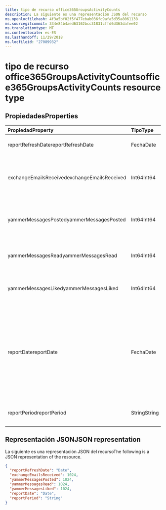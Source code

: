 ```yaml
---
title: tipo de recurso office365GroupsActivityCounts
description: La siguiente es una representación JSON del recurso
ms.openlocfilehash: 4f3a5bf02f5f477ebab036fc9afa5d35a8061138
ms.sourcegitcommit: 334e84b4aed63162bcc31831cffd6d363dafee02
ms.translationtype: MT
ms.contentlocale: es-ES
ms.lasthandoff: 11/29/2018
ms.locfileid: "27089932"
---
```

# <a name="office365groupsactivitycounts-resource-type"></a><span data-ttu-id="741b9-103">tipo de recurso office365GroupsActivityCounts</span><span class="sxs-lookup"><span data-stu-id="741b9-103">office365GroupsActivityCounts resource type</span></span>

## <a name="properties"></a><span data-ttu-id="741b9-104">Propiedades</span><span class="sxs-lookup"><span data-stu-id="741b9-104">Properties</span></span>

| <span data-ttu-id="741b9-105">Propiedad</span><span class="sxs-lookup"><span data-stu-id="741b9-105">Property</span></span>               | <span data-ttu-id="741b9-106">Tipo</span><span class="sxs-lookup"><span data-stu-id="741b9-106">Type</span></span>   | <span data-ttu-id="741b9-107">Descripción</span><span class="sxs-lookup"><span data-stu-id="741b9-107">Description</span></span>                              |
| :--------------------- | :----- | ---------------------------------------- |
| <span data-ttu-id="741b9-108">reportRefreshDate</span><span class="sxs-lookup"><span data-stu-id="741b9-108">reportRefreshDate</span></span>      | <span data-ttu-id="741b9-109">Fecha</span><span class="sxs-lookup"><span data-stu-id="741b9-109">Date</span></span>   | <span data-ttu-id="741b9-110">La fecha más reciente del contenido.</span><span class="sxs-lookup"><span data-stu-id="741b9-110">The latest date of the content.</span></span>          |
| <span data-ttu-id="741b9-111">exchangeEmailsReceived</span><span class="sxs-lookup"><span data-stu-id="741b9-111">exchangeEmailsReceived</span></span> | <span data-ttu-id="741b9-112">Int64</span><span class="sxs-lookup"><span data-stu-id="741b9-112">Int64</span></span>  | <span data-ttu-id="741b9-113">El número de mensajes de correo electrónico recibidos por los buzones de grupo.</span><span class="sxs-lookup"><span data-stu-id="741b9-113">The number of emails received by Group mailboxes.</span></span> |
| <span data-ttu-id="741b9-114">yammerMessagesPosted</span><span class="sxs-lookup"><span data-stu-id="741b9-114">yammerMessagesPosted</span></span>   | <span data-ttu-id="741b9-115">Int64</span><span class="sxs-lookup"><span data-stu-id="741b9-115">Int64</span></span>  | <span data-ttu-id="741b9-116">El número de los mensajes enviados a grupos de Yammer.</span><span class="sxs-lookup"><span data-stu-id="741b9-116">The number of messages posted to Yammer groups.</span></span> |
| <span data-ttu-id="741b9-117">yammerMessagesRead</span><span class="sxs-lookup"><span data-stu-id="741b9-117">yammerMessagesRead</span></span>     | <span data-ttu-id="741b9-118">Int64</span><span class="sxs-lookup"><span data-stu-id="741b9-118">Int64</span></span>  | <span data-ttu-id="741b9-119">El número de mensajes leídos en grupos de Yammer.</span><span class="sxs-lookup"><span data-stu-id="741b9-119">The number of messages read in Yammer groups.</span></span> |
| <span data-ttu-id="741b9-120">yammerMessagesLiked</span><span class="sxs-lookup"><span data-stu-id="741b9-120">yammerMessagesLiked</span></span>    | <span data-ttu-id="741b9-121">Int64</span><span class="sxs-lookup"><span data-stu-id="741b9-121">Int64</span></span>  | <span data-ttu-id="741b9-122">El número de mensajes en grupos de Yammer.</span><span class="sxs-lookup"><span data-stu-id="741b9-122">The number of messages liked in Yammer groups.</span></span> |
| <span data-ttu-id="741b9-123">reportDate</span><span class="sxs-lookup"><span data-stu-id="741b9-123">reportDate</span></span>             | <span data-ttu-id="741b9-124">Fecha</span><span class="sxs-lookup"><span data-stu-id="741b9-124">Date</span></span>   | <span data-ttu-id="741b9-125">La fecha en la que un número de mensajes de correo electrónico se han enviado a un buzón de grupo o un número de mensajes se contabilizaron, leer o gustado en un grupo de Yammer</span><span class="sxs-lookup"><span data-stu-id="741b9-125">The date on which a number of emails were sent to a group mailbox or a number of messages were posted, read, or liked in a Yammer group</span></span> |
| <span data-ttu-id="741b9-126">reportPeriod</span><span class="sxs-lookup"><span data-stu-id="741b9-126">reportPeriod</span></span>           | <span data-ttu-id="741b9-127">String</span><span class="sxs-lookup"><span data-stu-id="741b9-127">String</span></span> | <span data-ttu-id="741b9-128">El número de días que cubre el informe.</span><span class="sxs-lookup"><span data-stu-id="741b9-128">The number of days the report covers.</span></span>    |

## <a name="json-representation"></a><span data-ttu-id="741b9-129">Representación JSON</span><span class="sxs-lookup"><span data-stu-id="741b9-129">JSON representation</span></span>

<span data-ttu-id="741b9-130">La siguiente es una representación JSON del recurso</span><span class="sxs-lookup"><span data-stu-id="741b9-130">The following is a JSON representation of the resource.</span></span>

<!-- {
  "blockType": "resource",
  "@odata.type": "microsoft.graph.office365GroupsActivityCounts"
} -->

```json
{
  "reportRefreshDate": "Date", 
  "exchangeEmailsReceived": 1024, 
  "yammerMessagesPosted": 1024, 
  "yammerMessagesRead": 1024, 
  "yammerMessagesLiked": 1024, 
  "reportDate": "Date", 
  "reportPeriod": "String"
}
```
